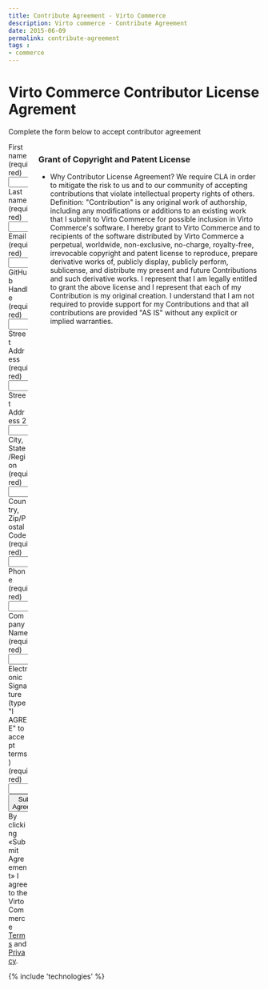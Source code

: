 ```yaml
---
title: Contribute Agreement - Virto Commerce
description: Virto commerce - Contribute Agreement
date: 2015-06-09
permalink: contribute-agreement
tags : 
- commerce
---
```

<div class="roadmap __responsive">
	<h1 class="head-title">Virto Commerce Contributor License Agrement</h1>
	<p class="text">Complete the form below to accept contributor agreement</p>
	<div class="columns">
		<div class="column">
			<div class="block">
                <form method="post" name="identity-form">
                    <input id="Contact[Subject]" type="hidden" name="Contact[Subject]" value="Contributor License Agrement" />
                    <input id="Contact[RedirectUrl]" type="hidden" name="Contact[RedirectUrl]" value="~/thank-you-contributor" />
                    <div class="control-group">
                        <label for="Contact[FirstName]">First name (required)</label>
                        <input id="Contact[FirstName]" type="text" name="Contact[FirstName]" class="form-input" required="required" />
                    </div>
                    <div class="control-group">
                        <label for="Contact[LastName]">Last name (required)</label>
                        <input id="Contact[LastName]" type="text" name="Contact[LastName]" class="form-input" required="required" />
                    </div>
                    <div class="control-group">
                        <label for="Email">Email (required)</label>
                        <input id="Contact[Email]" type="text" name="Contact[Email]" class="form-input" required="required" />
                    </div>
                    <div class="control-group">
                        <label for="GitHubHandle">GitHub Handle (required)</label>
                        <input id="Contact[GitHubHandle]" type="text" name="Contact[GitHubHandle]" class="form-input" required="required" />
                    </div>
                    <div class="control-group">
                        <label for="StreetAddress">Street Address (required)</label>
                        <input id="Contact[StreetAddress]" type="text" name="Contact[StreetAddress]" class="form-input" required="required" />
                    </div>
                    <div class="control-group">
                        <label for="StreetAddress2">Street Address 2</label>
                        <input id="Contact[StreetAddress2]" type="text" name="Contact[StreetAddress2]" class="form-input" />
                    </div>
                    <div class="control-group">
                        <label for="CityState">City, State/Region (required)</label>
                        <input id="Contact[CityState]" type="text" name="Contact[CityState]" class="form-input" />
                    </div>
                    <div class="control-group">
                        <label for="CountryZip">Country, Zip/Postal Code (required)</label>
                        <input id="Contact[CountryZip]" type="text" name="Contact[CountryZip]" class="form-input" />
                    </div>
                    <div class="control-group">
                        <label for="Phone">Phone (required)</label>
                        <input id="Contact[Phone]" type="text" name="Contact[Phone]" class="form-input" required="required" />
                    </div>
                    <div class="control-group">
                        <label for="CompanyName">Company Name (required)</label>
                        <input id="Contact[CompanyName]" type="text" name="Contact[CompanyName]" required="required" class="form-input" />
                    </div>
                    <div class="control-group">
                        <label for="Signature">Electronic Signature (type "I AGREE" to accept terms) (required)</label>
                        <input id="Contact[Signature]" type="text" name="Contact[Signature]" class="form-input" required="required" />
                    </div>
                    <div class="control-group">
                        <button type="submit" class="button fill">Submit Agreement</button>
                    </div>
                    <div class="control-group">
                        <label class="text-14">By clicking «Submit Agreement» I agree to the Virto Commerce <a href="/terms">Terms</a> and <a href="/privacy">Privacy</a>.</label>
                    </div>
                </form>
			</div>
		</div>
		<div class="column">
			<div class="block">
				<h3>Grant of Copyright and Patent License</h3>
				<ul class="list">
					<li>
						<span class="title">Why Contributor License Agreement?</span>
						<span class="descr">We require CLA in order to mitigate the risk to us and to our community of accepting contributions that violate intellectual property rights of others.</span>
						<span class="descr">Definition: "Contribution" is any original work of authorship, including any modifications or additions to an existing work that I submit to Virto Commerce for possible inclusion in Virto Commerce's software.</span>
						<span class="descr">I hereby grant to Virto Commerce and to recipients of the software distributed by Virto Commerce a perpetual, worldwide, non-exclusive, no-charge, royalty-free, irrevocable copyright and patent license to reproduce, prepare derivative works of, publicly display, publicly perform, sublicense, and distribute my present and future Contributions and such derivative works.</span>
						<span class="descr">I represent that I am legally entitled to grant the above license and I represent that each of my Contribution is my original creation.</span>
						<span class="descr">I understand that I am not required to provide support for my Contributions and that all contributions are provided "AS IS" without any explicit or implied warranties.</span>
					</li>
				</ul>
			</div>
		</div>
	</div>
</div>
{% include 'technologies' %}